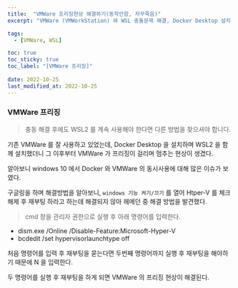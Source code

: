 ```yaml
---
title:  "VMWare 프리징현상 해결하기(동작안함, 자꾸죽음)"
excerpt: "VMWare (VMWorkStation) 와 WSL 충돌문제 해결, Docker Desktop 설치 시 주의사항"

tags:
  - [VMWare, WSL]

toc: true
toc_sticky: true
toc_label: "[VMWare 프리징]"
 
date: 2022-10-25
last_modified_at: 2022-10-25
---
```


### VMWare 프리징

> 충동 해결 후에도 WSL2 를 계속 사용해야 한다면 다른 방법을 찾으셔야 합니다.


기존 VMWare 를 잘 사용하고 있었는데, Docker Desktop 을 설치하며 WSL2 을 함께 설치했더니 그 이후부터 VMWare 가 프리징이 걸리며 멈추는 현상이 생겼다.

알아보니 windows 10 에서 Docker 와 VMWare 의 동시사용에 대해 많은 이슈가 보였다.

구글링을 하며 해결방법을 알아보니, `windows 기능 켜기/끄기` 를 열어 Htper-V 를 체크해제 후 재부팅 하라고 하는데 해결되지 않아 헤메던 중 해결 방법을 발견했다.



> cmd 창을 관리자 권한으로 실행 후 아래 명령어를 입력한다.


- dism.exe /Online /Disable-Feature:Microsoft-Hyper-V
- bcdedit /set hypervisorlaunchtype off


처음 명령어를 입력 후 재부팅을 묻는다면 두번째 명령어까지 실행 후 재부팅을 해야하기 때문에 N 을 입력한다.

두 명령어를 실행 후 재부팅을 하게 되면 VMWare 의 프리징 현상이 해결된다.


